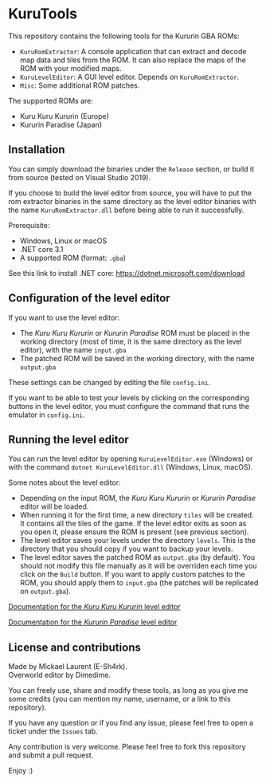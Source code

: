 # KuruTools

This repository contains the following tools for the Kururin GBA ROMs:

- `KuruRomExtractor`: A console application that can extract and decode map data and tiles from the ROM. It can also replace the maps of the ROM with your modified maps.
- `KuruLevelEditor`: A GUI level editor. Depends on `KuruRomExtractor`.
- `Misc`: Some additional ROM patches.

The supported ROMs are:
- Kuru Kuru Kururin (Europe)
- Kururin Paradise (Japan)

## Installation

You can simply download the binaries under the `Release` section,
or build it from source (tested on Visual Studio 2019).

If you choose to build the level editor from source, you will have to put the rom extractor binaries in the same directory as the level editor binaries
with the name `KuruRomExtractor.dll` before being able to run it successfully.

Prerequisite:
- Windows, Linux or macOS
- .NET core 3.1
- A supported ROM (format: `.gba`)

See this link to install .NET core: https://dotnet.microsoft.com/download

## Configuration of the level editor

If you want to use the level editor:

- The *Kuru Kuru Kururin* or *Kururin Paradise* ROM must be placed in the working directory (most of time, it is the same directory as the level editor),
with the name `input.gba`
- The patched ROM will be saved in the working directory, with the name `output.gba`

These settings can be changed by editing the file `config.ini`.

If you want to be able to test your levels by clicking on the corresponding buttons in the level editor, you must configure the command that runs the emulator in `config.ini`.

## Running the level editor

You can run the level editor by opening `KuruLevelEditor.exe` (Windows)
or with the command `dotnet KuruLevelEditor.dll` (Windows, Linux, macOS).

Some notes about the level editor:

- Depending on the input ROM, the *Kuru Kuru Kururin* or *Kururin Paradise* editor will be loaded.
- When running it for the first time, a new directory `tiles` will be created. It contains all the tiles of the game. If the level editor exits as soon as you open it, please ensure the ROM is present (see previous section).
- The level editor saves your levels under the directory `levels`. This is the directory that you should copy if you want to backup your levels.
- The level editor saves the patched ROM as `output.gba` (by default). You should not modify this file manually as it will be overriden each time you click on the `Build` button. If you want to apply custom patches to the ROM, you should apply them to `input.gba` (the patches will be replicated on `output.gba`).

[Documentation for the *Kuru Kuru Kururin* level editor](Doc/KuruKuruKururin.md)

[Documentation for the *Kururin Paradise* level editor](Doc/KururinParadise.md)

## License and contributions

Made by Mickael Laurent (E-Sh4rk).  
Overworld editor by Dimedime.

You can freely use, share and modify these tools, as long as you give me some credits
(you can mention my name, username, or a link to this repository).

If you have any question or if you find any issue, please feel free to open a ticket under the `Issues` tab.

Any contribution is very welcome. Please feel free to fork this repository and submit a pull request.

Enjoy :)

